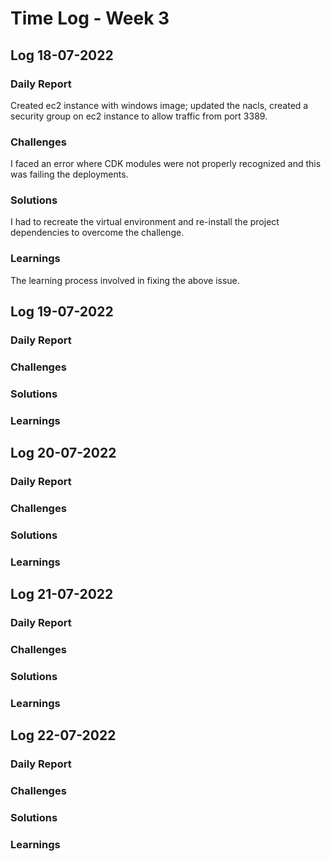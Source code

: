 # Time Log - Week 3

## Log 18-07-2022

### Daily Report

Created ec2 instance with windows image; updated the nacls, created a security group on ec2 instance to allow traffic from port 3389.

### Challenges

I faced an error where CDK modules were not properly recognized and this was failing the deployments.

### Solutions

I had to recreate the virtual environment and re-install the project dependencies to overcome the challenge.

### Learnings

The learning process involved in fixing the above issue.


## Log 19-07-2022

### Daily Report




### Challenges




### Solutions





### Learnings




## Log 20-07-2022

### Daily Report




### Challenges




### Solutions





### Learnings




## Log 21-07-2022


### Daily Report




### Challenges




### Solutions





### Learnings






## Log 22-07-2022


### Daily Report




### Challenges




### Solutions





### Learnings


